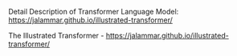 Detail Description of Transformer Language Model: https://jalammar.github.io/illustrated-transformer/

The Illustrated Transformer - https://jalammar.github.io/illustrated-transformer/
